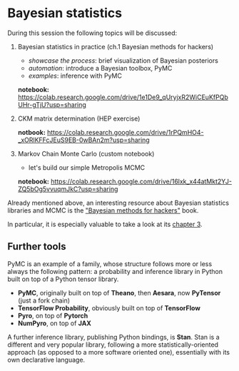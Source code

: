 # Bayesian statistics

During this session the following topics will be discussed:

1. Bayesian statistics in practice (ch.1 Bayesian methods for hackers)

   - _showcase the process_: brief visualization of Bayesian posteriors
   - _automation_: introduce a Bayesian toolbox, PyMC
   - _examples_: inference with PyMC

   **notebook:** https://colab.research.google.com/drive/1e1De9_qUryjxR2WiCEuKfPQbUHr-gTjU?usp=sharing

2. CKM matrix determination (HEP exercise)

   **notbook:** https://colab.research.google.com/drive/1rPQmHO4-_xORlKFFcJEuS9EB-0wBAn2m?usp=sharing

3. Markov Chain Monte Carlo (custom notebook)

   - let's build our simple Metropolis MCMC

   **notebook:** https://colab.research.google.com/drive/16lxk_x44atMkt2YJ-ZQ5bOg5vvuqmJkC?usp=sharing

Already mentioned above, an interesting resource about Bayesian statistics libraries and
MCMC is the ["Bayesian methods for
hackers"](https://github.com/CamDavidsonPilon/Probabilistic-Programming-and-Bayesian-Methods-for-Hackers)
book.

In particular, it is especially valuable to take a look at its [chapter
3](https://github.com/CamDavidsonPilon/Probabilistic-Programming-and-Bayesian-Methods-for-Hackers/blob/5b33f77a803a1a07dcadabae6cc382c9fd2c77d7/Chapter3_MCMC/Ch3_IntroMCMC_PyMC_current.ipynb).

## Further tools

PyMC is an example of a family, whose structure follows more or less always the
following pattern: a probability and inference library in Python built on top of a
Python tensor library.

- **PyMC**, originally built on top of **Theano**, then **Aesara**, now
  **PyTensor** (just a fork chain)
- **TensorFlow Probability**, obviously built on top of **TensorFlow**
- **Pyro**, on top of **Pytorch**
- **NumPyro**, on top of **JAX**

A further inference library, publishing Python bindings, is **Stan**.
Stan is a different and very popular library, following a more statistically-oriented
approach (as opposed to a more software oriented one), essentially with its own
declarative language.
